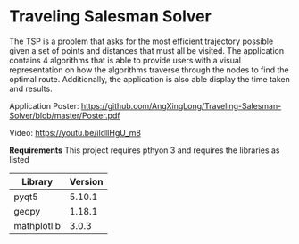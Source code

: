 # Traveling Salesman Solver

The TSP is a problem that asks for the most efficient trajectory possible given a set of points and distances that must all be visited. The application contains 4 algorithms that is able to provide users with a visual representation on how the algorithms traverse through the nodes to find the optimal route. Additionally, the application is also able display the time taken and results.

Application Poster: https://github.com/AngXingLong/Traveling-Salesman-Solver/blob/master/Poster.pdf

Video: https://youtu.be/ildlIHgU_m8



**Requirements**
This project requires pthyon 3 and requires the libraries as listed

| Library | Version |
| --- | --- |
| pyqt5 | 5.10.1 |
| geopy | 1.18.1 |
| mathplotlib | 3.0.3 |
